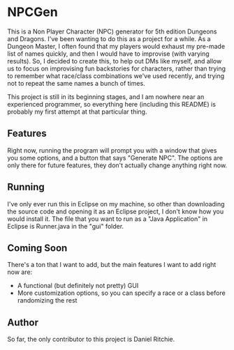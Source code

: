 # NPCGen

This is a Non Player Character (NPC) generator for 5th edition Dungeons and Dragons. I've been wanting to do this as a project for a while.
As a Dungeon Master, I often found that my players would exhaust my pre-made list of names quickly, and then I would have to improvise 
(with varying results). So, I decided to create this, to help out DMs like myself, and allow us to focus on improvising fun backstories for
characters, rather than trying to remember what race/class combinations we've used recently, and trying not to repeat the same names a 
bunch of times. 

This project is still in its beginning stages, and I am nowhere near an experienced programmer, so everything here (including this README)
is probably my first attempt at that particular thing. 

## Features

Right now, running the program will prompt you with a window that gives you some options, and a button that says "Generate NPC". The 
options are only there for future features, they don't actually change anything right now. 

## Running

I've only ever run this in Eclipse on my machine, so other than downloading the source code and opening it as an Eclipse project, I don't 
know how you would install it. The file that you want to run as a "Java Application" in Eclipse is Runner.java in the "gui" folder. 

## Coming Soon

There's a ton that I want to add, but the main features I want to add right now are:
* A functional (but definitely not pretty) GUI
* More customization options, so you can specify a race or a class before randomizing the rest

## Author

So far, the only contributor to this project is Daniel Ritchie. 
